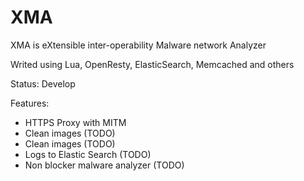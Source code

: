# XMA

XMA is eXtensible inter-operability Malware network Analyzer

Writed using Lua, OpenResty, ElasticSearch, Memcached and others

Status: Develop

Features:

- HTTPS Proxy with MITM
- Clean images (TODO)
- Clean images (TODO)
- Logs to Elastic Search (TODO)
- Non blocker malware analyzer (TODO)